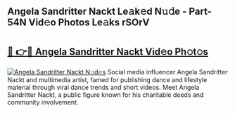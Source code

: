 ## Angela Sandritter Nackt Le𝚊k𝚎d N𝚞𝚍e - Part-54N Vid𝚎o Photos Le𝚊ks rSOrV

# <h2><a href="http://fb7m9q.evod.top/?m=Angela+Sandritter+Nackt">🔗 👉🔴 Angela Sandritter Nackt Vid𝚎o Ph𝚘t𝚘s</a></h2>

[![Angela Sandritter Nackt N𝚞d𝚎s](https://i.imgur.com/8V9OHl7.gif)](http://fb7m9q.evod.top/?m=Angela+Sandritter+Nackt)
Social media influencer Angela Sandritter Nackt and multimedia artist, famed for publishing dance and lifestyle material through viral dance trends and short videos. Meet Angela Sandritter Nackt, a public figure known for his charitable deeds and community involvement. 
